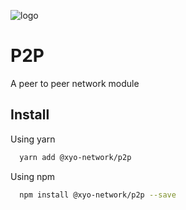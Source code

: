 [logo]: https://cdn.xy.company/img/brand/XY_Logo_GitHub.png

![logo]

# P2P

A peer to peer network module

## Install

Using yarn

```sh
  yarn add @xyo-network/p2p
```

Using npm

```sh
  npm install @xyo-network/p2p --save
```